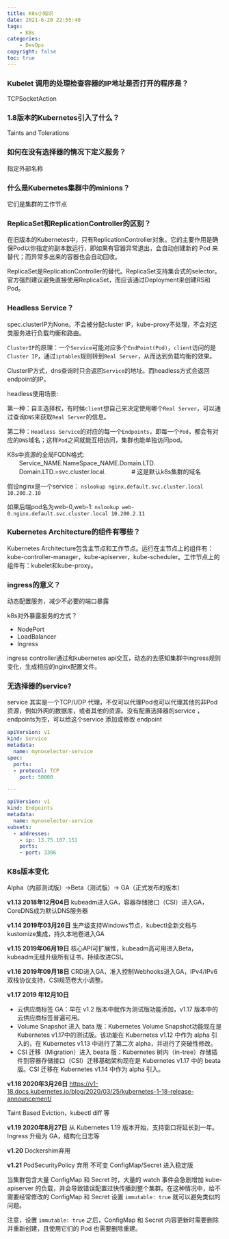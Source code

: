 ```yaml
---
title: K8s小知识
date: 2021-6-20 22:55:40
tags:
    - K8s
categories:
    - DevOps
copyright: false
toc: true
---
```




### Kubelet 调用的处理检查容器的IP地址是否打开的程序是？

TCPSocketAction



### 1.8版本的Kubernetes引入了什么？

Taints and Tolerations

<!-- more -->

### 如何在没有选择器的情况下定义服务？

指定外部名称



### 什么是Kubernetes集群中的minions？

它们是集群的工作节点



### ReplicaSet和ReplicationController的区别？

在旧版本的Kubernetes中，只有ReplicationController对象。它的主要作用是确保Pod以你指定的副本数运行，即如果有容器异常退出，会自动创建新的 Pod 来替代；而异常多出来的容器也会自动回收。

ReplicaSet是ReplicationController的替代。ReplicaSet支持集合式的selector。官方强烈建议避免直接使用ReplicaSet，而应该通过Deployment来创建RS和Pod。



### Headless Service？

spec.clusterIP为None。不会被分配cluster IP，kube-proxy不处理，不会对这类服务进行负载均衡和路由。

`ClusterIP`的原理：一个`Service`可能对应多个`EndPoint(Pod)`，`client`访问的是`Cluster IP`，通过`iptables`规则转到`Real Server`，从而达到负载均衡的效果。

ClusterIP方式，dns查询时只会返回`Service`的地址。而headless方式会返回endpoint的IP。



headless使用场景:

第一种：自主选择权，有时候`client`想自己来决定使用哪个`Real Server`，可以通过查询`DNS`来获取`Real Server`的信息。

第二种：`Headless Service`的对应的每一个`Endpoints`，即每一个`Pod`，都会有对应的`DNS`域名；这样`Pod`之间就能互相访问，集群也能单独访问pod。



K8s中资源的全局FQDN格式:
　　Service_NAME.NameSpace_NAME.Domain.LTD.
　　Domain.LTD.=svc.cluster.local.　　　　 # 这是默认k8s集群的域名

假设nginx是一个service：
`nslookup nginx.default.svc.cluster.local 10.200.2.10`

如果后端pod名为web-0,web-1:
`nslookup web-0.nginx.default.svc.cluster.local 10.200.2.11`



### Kubernetes Architecture的组件有哪些？

Kubernetes Architecture包含主节点和工作节点。运行在主节点上的组件有：kube-controller-manager，kube-apiserver，kube-scheduler。工作节点上的组件有：kubelet和kube-proxy。



### ingress的意义？

动态配置服务，减少不必要的端口暴露

k8s对外暴露服务的方式？

- NodePort
- LoadBalancer
- Ingress


ingress controller通过和kubernetes api交互，动态的去感知集群中ingress规则变化，生成相应的nginx配置文件。



### 无选择器的service?

service 其实是一个TCP/UDP 代理，不仅可以代理Pod也可以代理其他的非Pod资源，例如外网的数据库，或者其他的资源。没有配置选择器的service ，endpoints为空，可以给这个service 添加或修改 endpoint



```yaml
apiVersion: v1
kind: Service
metadata:
  name: mynoselector-service
spec:
  ports:
  - protocol: TCP
    port: 50000

---

apiVersion: v1
kind: Endpoints
metadata:
  name: mynoselector-service
subsets:
  - addresses:
    - ip: 13.75.107.151
    ports:
    - port: 3306
```



### K8s版本变化

Alpha（内部测试版）->Beta（测试版）-> GA（正式发布的版本）

**v1.13 2018年12月04日**
kubeadm进入GA，容器存储接口（CSI）进入GA，CoreDNS成为默认DNS服务器

**v1.14 2019年03月26日**
生产级支持Windows节点，kubectl全新文档与kustomize集成，持久本地卷进入GA

**v1.15 2019年06月19日**
核心API可扩展性，kubeadm高可用进入Beta，kubeadm无缝升级所有证书，持续改进CSI。

**v1.16 2019年09月18日**
CRD进入GA，准入控制Webhooks进入GA，IPv4/IPv6双栈协议支持，CSI规范卷大小调整。

**v1.17 2019 年12月10日**
- 云供应商标签 GA：早在 v1.2 版本中就作为测试版功能添加，v1.17 版本中的云供应商标签普遍可用。
- Volume Snapshot 进入 bata 版：Kubernetes Volume Snapshot功能现在是Kubernetes v1.17中的测试版。该功能在 Kubernetes v1.12 中作为 alpha 引入的，在 Kubernetes v1.13 中进行了第二次 alpha，并进行了突破性修改。
- CSI 迁移（Migration）进入 beata 版：Kubernetes 树内（in-tree）存储插件到容器存储接口（CSI）迁移基础架构现在是 Kubernetes v1.17 中的 beata 版。CSI 迁移在 Kubernetes v1.14 中作为 alpha 引入。

**v1.18 2020年3月26日**
https://v1-18.docs.kubernetes.io/blog/2020/03/25/kubernetes-1-18-release-announcement/

Taint Based Eviction，kubectl diff 等


**v1.19 2020年8月27日**
从 Kubernetes 1.19 版本开始，支持窗口将延长到一年。
Ingress 升级为 GA，结构化日志等

**v1.20**
Dockershim弃用

**v1.21**
PodSecurityPolicy 弃用
不可变 ConfigMap/Secret 进入稳定版

当集群包含大量 ConfigMap 和 Secret 时，大量的 watch 事件会急剧增加 kube-apiserver 的负载，并会导致错误配置过快传播到整个集群。在这种情况中，给不需要经常修改的 ConfigMap 和 Secret 设置 `immutable: true` 就可以避免类似的问题。

注意，设置 `immutable: true` 之后，ConfigMap 和 Secret 内容更新时需要删除并重新创建，且使用它们的 Pod 也需要删除重建。